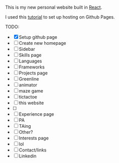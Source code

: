 This is my new personal website built in [React](https://reactjs.org).

I used this [tutorial](https://github.com/gitname/react-gh-pages) to set up hosting on Github Pages.

TODO:

- [X] Setup github page
- [ ] Create new homepage
- [ ] Sidebar
- [ ] Skills page
 - [ ] Languages
 - [ ] Frameworks
- [ ] Projects page
 - [ ] Greenline
 - [ ] animator
 - [ ] maze game
 - [ ] tictactoe
 - [ ] this website
 - [ ]
- [ ] Experience page
 - [ ] PA
 - [ ] TAing
 - [ ] Other?
- [ ] Interests page
 - [ ] lol
- [ ] Contact/links
 - [ ] Linkedin

